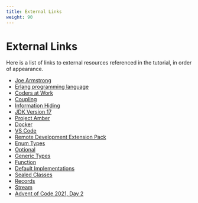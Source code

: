 ```yaml
---
title: External Links
weight: 90
---
```


# External Links

Here is a list of links to external resources referenced in the tutorial,
in order of appearance.

  * [Joe Armstrong](https://en.wikipedia.org/wiki/Joe_Armstrong_(programmer))
  * [Erlang programming language](https://www.erlang.org/)
  * [Coders at Work](https://codersatwork.com/)
  * [Coupling](https://en.wikipedia.org/wiki/Coupling_(computer_programming))
  * [Information Hiding](https://en.wikipedia.org/wiki/Information_hiding)
  * [JDK Version 17](https://openjdk.java.net/projects/jdk/17/)
  * [Project Amber](https://openjdk.java.net/projects/amber/)
  * [Docker](https://docs.docker.com/get-docker/)
  * [VS Code](https://code.visualstudio.com/download)
  * [Remote Development Extension Pack](https://marketplace.visualstudio.com/items?itemName=ms-vscode-remote.vscode-remote-extensionpack)
  * [Enum Types](https://docs.oracle.com/javase/tutorial/java/javaOO/enum.html)
  * [Optional](https://docs.oracle.com/en/java/javase/17/docs/api/java.base/java/util/Optional.html)
  * [Generic Types](https://docs.oracle.com/javase/tutorial/java/generics/types.html)
  * [Function](https://docs.oracle.com/en/java/javase/17/docs/api/java.base/java/util/function/Function.html)
  * [Default Implementations](https://docs.oracle.com/javase/tutorial/java/IandI/defaultmethods.html)
  * [Sealed Classes](https://openjdk.java.net/jeps/409)
  * [Records](https://openjdk.java.net/jeps/395)
  * [Stream](https://docs.oracle.com/en/java/javase/17/docs/api/java.base/java/util/stream/Stream.html)
  * [Advent of Code 2021, Day 2](https://adventofcode.com/2021/day/2)

